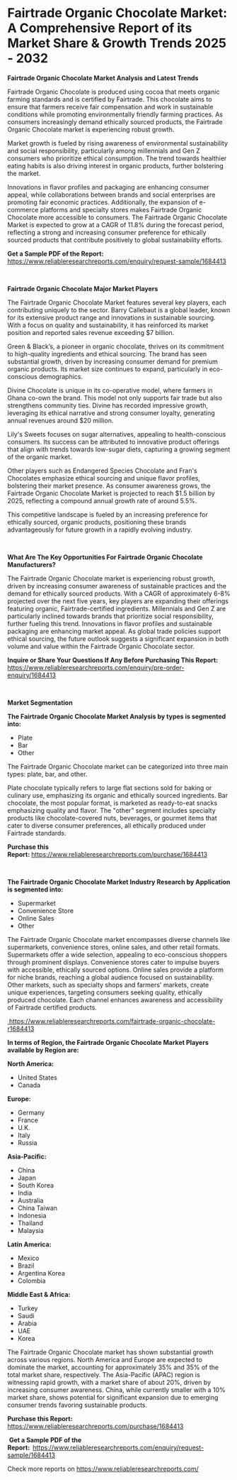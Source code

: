 <p><h1>Fairtrade Organic Chocolate Market: A Comprehensive Report of its Market Share & Growth Trends 2025 - 2032</h1></p><p><strong>Fairtrade Organic Chocolate Market Analysis and Latest Trends</strong></p>
<p><p>Fairtrade Organic Chocolate is produced using cocoa that meets organic farming standards and is certified by Fairtrade. This chocolate aims to ensure that farmers receive fair compensation and work in sustainable conditions while promoting environmentally friendly farming practices. As consumers increasingly demand ethically sourced products, the Fairtrade Organic Chocolate market is experiencing robust growth. </p><p>Market growth is fueled by rising awareness of environmental sustainability and social responsibility, particularly among millennials and Gen Z consumers who prioritize ethical consumption. The trend towards healthier eating habits is also driving interest in organic products, further bolstering the market. </p><p>Innovations in flavor profiles and packaging are enhancing consumer appeal, while collaborations between brands and social enterprises are promoting fair economic practices. Additionally, the expansion of e-commerce platforms and specialty stores makes Fairtrade Organic Chocolate more accessible to consumers. The Fairtrade Organic Chocolate Market is expected to grow at a CAGR of 11.8% during the forecast period, reflecting a strong and increasing consumer preference for ethically sourced products that contribute positively to global sustainability efforts.</p></p>
<p><strong>Get a Sample PDF of the Report:&nbsp;</strong> <a href="https://www.reliableresearchreports.com/enquiry/request-sample/1684413?utm_campaign=2179&utm_medium=2&utm_source=Github&utm_content=ia&utm_term=14022025&utm_id=fairtrade-organic-chocolate">https://www.reliableresearchreports.com/enquiry/request-sample/1684413</a></p>
<p>&nbsp;</p>
<p><strong>Fairtrade Organic Chocolate Major Market Players</strong></p>
<p><p>The Fairtrade Organic Chocolate Market features several key players, each contributing uniquely to the sector. Barry Callebaut is a global leader, known for its extensive product range and innovations in sustainable sourcing. With a focus on quality and sustainability, it has reinforced its market position and reported sales revenue exceeding $7 billion.</p><p>Green & Black’s, a pioneer in organic chocolate, thrives on its commitment to high-quality ingredients and ethical sourcing. The brand has seen substantial growth, driven by increasing consumer demand for premium organic products. Its market size continues to expand, particularly in eco-conscious demographics.</p><p>Divine Chocolate is unique in its co-operative model, where farmers in Ghana co-own the brand. This model not only supports fair trade but also strengthens community ties. Divine has recorded impressive growth, leveraging its ethical narrative and strong consumer loyalty, generating annual revenues around $20 million.</p><p>Lily's Sweets focuses on sugar alternatives, appealing to health-conscious consumers. Its success can be attributed to innovative product offerings that align with trends towards low-sugar diets, capturing a growing segment of the organic market. </p><p>Other players such as Endangered Species Chocolate and Fran's Chocolates emphasize ethical sourcing and unique flavor profiles, bolstering their market presence. As consumer awareness grows, the Fairtrade Organic Chocolate Market is projected to reach $1.5 billion by 2025, reflecting a compound annual growth rate of around 5.5%. </p><p>This competitive landscape is fueled by an increasing preference for ethically sourced, organic products, positioning these brands advantageously for future growth in a rapidly evolving industry.</p></p>
<p>&nbsp;</p>
<p><strong>What Are The Key Opportunities For Fairtrade Organic Chocolate Manufacturers?</strong></p>
<p><p>The Fairtrade Organic Chocolate market is experiencing robust growth, driven by increasing consumer awareness of sustainable practices and the demand for ethically sourced products. With a CAGR of approximately 6-8% projected over the next five years, key players are expanding their offerings featuring organic, Fairtrade-certified ingredients. Millennials and Gen Z are particularly inclined towards brands that prioritize social responsibility, further fueling this trend. Innovations in flavor profiles and sustainable packaging are enhancing market appeal. As global trade policies support ethical sourcing, the future outlook suggests a significant expansion in both volume and value within the Fairtrade Organic Chocolate sector.</p></p>
<p><strong>Inquire or Share Your Questions If Any Before Purchasing This Report:</strong> <a href="https://www.reliableresearchreports.com/enquiry/pre-order-enquiry/1684413?utm_campaign=2179&utm_medium=2&utm_source=Github&utm_content=ia&utm_term=14022025&utm_id=fairtrade-organic-chocolate">https://www.reliableresearchreports.com/enquiry/pre-order-enquiry/1684413</a></p>
<p>&nbsp;</p>
<p><strong>Market Segmentation</strong></p>
<p><strong>The Fairtrade Organic Chocolate Market Analysis by types is segmented into:</strong></p>
<p><ul><li>Plate</li><li>Bar</li><li>Other</li></ul></p>
<p><p>The Fairtrade Organic Chocolate market can be categorized into three main types: plate, bar, and other. </p><p>Plate chocolate typically refers to large flat sections sold for baking or culinary use, emphasizing its organic and ethically sourced ingredients. Bar chocolate, the most popular format, is marketed as ready-to-eat snacks emphasizing quality and flavor. The "other" segment includes specialty products like chocolate-covered nuts, beverages, or gourmet items that cater to diverse consumer preferences, all ethically produced under Fairtrade standards.</p></p>
<p><strong>Purchase this Report:&nbsp;</strong><a href="https://www.reliableresearchreports.com/purchase/1684413?utm_campaign=2179&utm_medium=2&utm_source=Github&utm_content=ia&utm_term=14022025&utm_id=fairtrade-organic-chocolate">https://www.reliableresearchreports.com/purchase/1684413</a></p>
<p>&nbsp;</p>
<p><strong>The Fairtrade Organic Chocolate Market Industry Research by Application is segmented into:</strong></p>
<p><ul><li>Supermarket</li><li>Convenience Store</li><li>Online Sales</li><li>Other</li></ul></p>
<p><p>The Fairtrade Organic Chocolate market encompasses diverse channels like supermarkets, convenience stores, online sales, and other retail formats. Supermarkets offer a wide selection, appealing to eco-conscious shoppers through prominent displays. Convenience stores cater to impulse buyers with accessible, ethically sourced options. Online sales provide a platform for niche brands, reaching a global audience focused on sustainability. Other markets, such as specialty shops and farmers' markets, create unique experiences, targeting consumers seeking quality, ethically produced chocolate. Each channel enhances awareness and accessibility of Fairtrade certified products.</p></p>
<p><a href="https://www.reliableresearchreports.com/fairtrade-organic-chocolate-r1684413?utm_campaign=2179&utm_medium=2&utm_source=Github&utm_content=ia&utm_term=14022025&utm_id=fairtrade-organic-chocolate">&nbsp;https://www.reliableresearchreports.com/fairtrade-organic-chocolate-r1684413</a></p>
<p><strong>In terms of Region, the Fairtrade Organic Chocolate Market Players available by Region are:</strong></p>
<p>
    <p> <strong> North America: </strong>
        <ul>
            <li>United States</li>
            <li>Canada</li>
        </ul>
        </p> 
    <p> <strong> Europe: </strong>
        <ul>
            <li>Germany</li>
            <li>France</li>
            <li>U.K.</li>
            <li>Italy</li>
            <li>Russia</li>
        </ul>
        </p> 
    <p> <strong> Asia-Pacific: </strong>
        <ul>
            <li>China</li>
            <li>Japan</li>
            <li>South Korea</li>
            <li>India</li>
            <li>Australia</li>
            <li>China Taiwan</li>
            <li>Indonesia</li>
            <li>Thailand</li>
            <li>Malaysia</li>
        </ul>
        </p> 
    <p> <strong> Latin America: </strong>
        <ul>
            <li>Mexico</li>
            <li>Brazil</li>
            <li>Argentina Korea</li>
            <li>Colombia</li>
        </ul>
        </p> 
    <p> <strong> Middle East & Africa: </strong>
        <ul>
            <li>Turkey</li>
            <li>Saudi</li>
            <li>Arabia</li>
            <li>UAE</li>
            <li>Korea</li>
        </ul>
    </p>
    </p>
<p><p>The Fairtrade Organic Chocolate market has shown substantial growth across various regions. North America and Europe are expected to dominate the market, accounting for approximately 35% and 35% of the total market share, respectively. The Asia-Pacific (APAC) region is witnessing rapid growth, with a market share of about 20%, driven by increasing consumer awareness. China, while currently smaller with a 10% market share, shows potential for significant expansion due to emerging consumer trends favoring sustainable products.</p></p>
<p><strong>Purchase this Report: </strong><a href="https://www.reliableresearchreports.com/purchase/1684413?utm_campaign=2179&utm_medium=2&utm_source=Github&utm_content=ia&utm_term=14022025&utm_id=fairtrade-organic-chocolate">https://www.reliableresearchreports.com/purchase/1684413</a></p>
<p>&nbsp;<strong>Get a Sample PDF of the Report:&nbsp;&nbsp;</strong><a href="https://www.reliableresearchreports.com/enquiry/request-sample/1684413?utm_campaign=2179&utm_medium=2&utm_source=Github&utm_content=ia&utm_term=14022025&utm_id=fairtrade-organic-chocolate">https://www.reliableresearchreports.com/enquiry/request-sample/1684413</a></p>
<p><strong></strong></p>
<p>Check more reports on <a href="https://www.reliableresearchreports.com/?utm_campaign=2179&utm_medium=2&utm_source=Github&utm_content=ia&utm_term=14022025&utm_id=fairtrade-organic-chocolate">https://www.reliableresearchreports.com/</a></p>